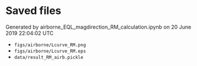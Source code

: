 # Saved files 


Generated by airborne_EQL_magdirection_RM_calculation.ipynb on 20 June 2019 22:04:02 UTC

*  `figs/airborne/Lcurve_RM.png` 
*  `figs/airborne/Lcurve_RM.eps` 
*  `data/result_RM_airb.pickle` 
